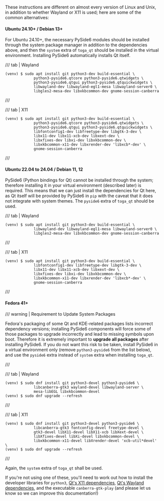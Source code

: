 <!-- rumdl-disable-line MD041 -->

These instructions are different on almost every version of Linux and Unix, in addition to whether Wayland or X11 is used; here are some
of the common alternatives:

#### Ubuntu 24.10+ / Debian 13+

For Ubuntu 24.10+, the necessary PySide6 modules should be installed through the system package manager in addition to the dependencies
above, and then the ``system`` extra of ``toga_qt`` should be installed in the virtual environment.  Installing PySide6 automatically
installs Qt itself.

/// tab | Wayland

```console
(venv) $ sudo apt install git python3-dev build-essential \
             python3-pyside6.qtcore python3-pyside6.qtwidgets \
             python3-pyside6.qtgui python3-pyside6.qtquickwidgets \
             libwayland-dev libwayland-egl1-mesa libwayland-server0 \
             libgles2-mesa-dev libxkbcommon-dev gnome-session-canberra
```

///

/// tab | X11

```console
(venv) $ sudo apt install git python3-dev build-essential \
             python3-pyside6.qtcore python3-pyside6.qtwidgets \
             python3-pyside6.qtgui python3-pyside6.qtquickwidgets \
             libfontconfig1-dev libfreetype-dev libgtk-3-dev \
             libx11-dev libx11-xcb-dev libxext-dev \
             libxfixes-dev libxi-dev libxkbcommon-dev \
             libxkbcommon-x11-dev libxrender-dev 'libxcb*-dev' \
             gnome-session-canberra
```

///

#### Ubuntu 22.04 to 24.04 / Debian 11, 12

PySide6 (Python bindings for Qt) cannot be installed through the system; therefore installing it in your virtual environment (described
later) is required.  This means that we can just install the dependencies for Qt here, as Qt itself will be provided
by PySide6 in ``pip`` with the caveat that it does not integrate with system themes.  The ``pyside6`` extra of ``toga_qt`` should be used.

/// tab | Wayland

```console
(venv) $ sudo apt install git python3-dev build-essential \
             libwayland-dev libwayland-egl1-mesa libwayland-server0 \
             libgles2-mesa-dev libxkbcommon-dev gnome-session-canberra
```

///

/// tab | X11

```console
(venv) $ sudo apt install git python3-dev build-essential \
             libfontconfig1-dev libfreetype-dev libgtk-3-dev \
             libx11-dev libx11-xcb-dev libxext-dev \
             libxfixes-dev libxi-dev libxkbcommon-dev \
             libxkbcommon-x11-dev libxrender-dev 'libxcb*-dev' \
             gnome-session-canberra
```

///

#### Fedora 41+

/// warning | Requirement to Update System Packages

Fedora's packaging of some Qt and KDE-related packages lists incorrect dependency versions; installing PySide6 components
will force some of those packages to upgrade incorrectly and lead to missing symbols upon boot.  Therefore it is
extremely important to **upgrade all packages** after installing PySide6.  If you do not want this risk to be taken,
install PySide6 in a virtual environment only (remove ``python3-pyside6`` from the list below), and use the ``pyside6``
extra instead of ``system`` extra when installing ``toga_qt``.

///

/// tab | Wayland

```console
(venv) $ sudo dnf install git python3-devel python3-pyside6 \
             libcanberra-gtk3 wayland-devel libwayland-server \
             mesa-libEGL libxkbcommon-devel
(venv) $ sudo dnf upgrade --refresh
```

///

/// tab | X11

```console
(venv) $ sudo dnf install git python3-devel python3-pyside6 \
             libcanberra-gtk3 fontconfig-devel freetype-devel \
             gtk3-devel libX11-devel libX11-xcb libXext-devel \
             libXfixes-devel libXi-devel libxkbcommon-devel \
             libxkbcommon-x11-devel libXrender-devel 'xcb-util*devel' \
(venv) $ sudo dnf upgrade --refresh
```

///

Again, the ``system`` extra of ``toga_qt`` shall be used.

If you're not using one of these, you'll need to work out how to install the developer libraries for `python3`, [Qt's X11 dependencies](https://doc.qt.io/qt-6/linux-requirements.html), [Qt's Wayland dependencies](https://doc.qt.io/qt-6/wayland-requirements.html), and the executable ``canberra-gtk-play`` (and please let us know so we can improve this documentation!)
